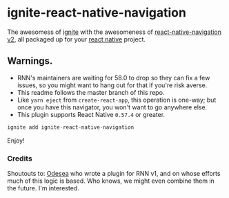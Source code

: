 # ignite-react-native-navigation

The awesomess of [ignite](https://github.com/infinitered/ignite) with the awesomeness of [react-native-navigation v2](https://github.com/wix/react-native-navigation), all packaged up for your [react native](https://github.com/facebook/react-native) project.

## Warnings.
 - RNN's maintainers are waiting for 58.0 to drop so they can fix a few issues, so you might want to hang out for that if you're risk averse.
 - This readme follows the master branch of this repo.
 - Like `yarn eject` from `create-react-app`, this operation is one-way; but once you have this navigator, you won't want to go anywhere else.
 - This plugin supports React Native `0.57.4` or greater. 

```js
ignite add ignite-react-native-navigation
```

Enjoy!

### Credits
Shoutouts to: [Odesea](https://github.com/Osedea/ignite-native-navigation) who wrote a plugin for RNN v1, and on whose efforts much of this logic is based. Who knows, we might even combine them in the future. I'm interested.